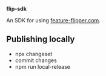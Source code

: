 **flip-sdk**

An SDK for using [feature-flipper.com](https://feature-flipper.com).

## Publishing locally

- npx changeset
- commit changes
- npm run local-release
